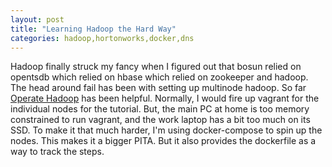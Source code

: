 ```yaml
---
layout: post
title: "Learning Hadoop the Hard Way"
categories: hadoop,hortonworks,docker,dns
---
```

Hadoop finally struck my fancy when I figured out that bosun
relied on opentsdb which relied on hbase which relied on zookeeper and
hadoop.
The head around fail has been with setting up multinode hadoop.
So far [Operate Hadoop](http://hortonworks.com/get-started/operate/)
has been helpful.
Normally, I would fire up vagrant for the individual nodes for the tutorial.
But, the main PC at home is too memory constrained to run vagrant, and the
work laptop has a bit too much on its SSD.
To make it that much harder, I'm using docker-compose to spin up the nodes.
This makes it a bigger PITA.
But it also provides the dockerfile as a way to track the steps.

